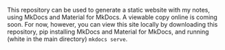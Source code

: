 This repository can be used to generate a static website with my notes, using MkDocs and Material for MkDocs.
A viewable copy online is coming soon. For now, however, you can view this site locally by downloading this repository, pip installing MkDocs and Material for MkDocs, and running (white in the main directory) `mkdocs serve`. 
